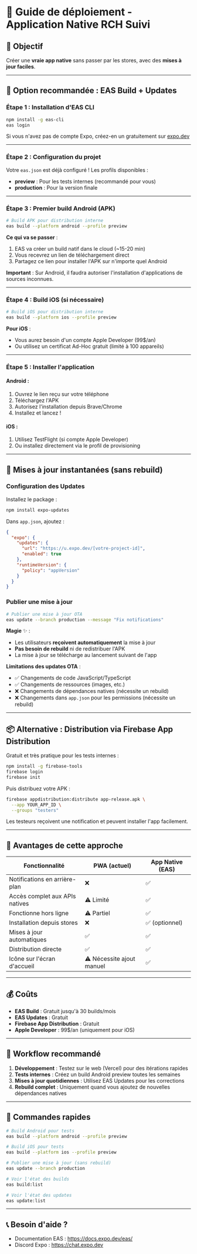 # 📱 Guide de déploiement - Application Native RCH Suivi

## 🎯 Objectif
Créer une **vraie app native** sans passer par les stores, avec des **mises à jour faciles**.

---

## 🚀 Option recommandée : EAS Build + Updates

### Étape 1 : Installation d'EAS CLI

```bash
npm install -g eas-cli
eas login
```

Si vous n'avez pas de compte Expo, créez-en un gratuitement sur [expo.dev](https://expo.dev)

---

### Étape 2 : Configuration du projet

Votre `eas.json` est déjà configuré ! Les profils disponibles :
- **preview** : Pour les tests internes (recommandé pour vous)
- **production** : Pour la version finale

---

### Étape 3 : Premier build Android (APK)

```bash
# Build APK pour distribution interne
eas build --platform android --profile preview
```

**Ce qui va se passer** :
1. EAS va créer un build natif dans le cloud (~15-20 min)
2. Vous recevrez un lien de téléchargement direct
3. Partagez ce lien pour installer l'APK sur n'importe quel Android

**Important** : Sur Android, il faudra autoriser l'installation d'applications de sources inconnues.

---

### Étape 4 : Build iOS (si nécessaire)

```bash
# Build iOS pour distribution interne
eas build --platform ios --profile preview
```

**Pour iOS** :
- Vous aurez besoin d'un compte Apple Developer (99$/an)
- Ou utilisez un certificat Ad-Hoc gratuit (limité à 100 appareils)

---

### Étape 5 : Installer l'application

#### **Android** :
1. Ouvrez le lien reçu sur votre téléphone
2. Téléchargez l'APK
3. Autorisez l'installation depuis Brave/Chrome
4. Installez et lancez !

#### **iOS** :
1. Utilisez TestFlight (si compte Apple Developer)
2. Ou installez directement via le profil de provisioning

---

## 🔄 Mises à jour instantanées (sans rebuild)

### Configuration des Updates

Installez le package :
```bash
npm install expo-updates
```

Dans `app.json`, ajoutez :
```json
{
  "expo": {
    "updates": {
      "url": "https://u.expo.dev/[votre-project-id]",
      "enabled": true
    },
    "runtimeVersion": {
      "policy": "appVersion"
    }
  }
}
```

### Publier une mise à jour

```bash
# Publier une mise à jour OTA
eas update --branch production --message "Fix notifications"
```

**Magie** ✨ :
- Les utilisateurs **reçoivent automatiquement** la mise à jour
- **Pas besoin de rebuild** ni de redistribuer l'APK
- La mise à jour se télécharge au lancement suivant de l'app

**Limitations des updates OTA** :
- ✅ Changements de code JavaScript/TypeScript
- ✅ Changements de ressources (images, etc.)
- ❌ Changements de dépendances natives (nécessite un rebuild)
- ❌ Changements dans `app.json` pour les permissions (nécessite un rebuild)

---

## 📦 Alternative : Distribution via Firebase App Distribution

Gratuit et très pratique pour les tests internes :

```bash
npm install -g firebase-tools
firebase login
firebase init
```

Puis distribuez votre APK :
```bash
firebase appdistribution:distribute app-release.apk \
  --app YOUR_APP_ID \
  --groups "testers"
```

Les testeurs reçoivent une notification et peuvent installer l'app facilement.

---

## 🔑 Avantages de cette approche

| Fonctionnalité | PWA (actuel) | App Native (EAS) |
|----------------|--------------|------------------|
| Notifications en arrière-plan | ❌ | ✅ |
| Accès complet aux APIs natives | ⚠️ Limité | ✅ |
| Fonctionne hors ligne | ⚠️ Partiel | ✅ |
| Installation depuis stores | ❌ | ✅ (optionnel) |
| Mises à jour automatiques | ✅ | ✅ |
| Distribution directe | ✅ | ✅ |
| Icône sur l'écran d'accueil | ⚠️ Nécessite ajout manuel | ✅ |

---

## 💰 Coûts

- **EAS Build** : Gratuit jusqu'à 30 builds/mois
- **EAS Updates** : Gratuit
- **Firebase App Distribution** : Gratuit
- **Apple Developer** : 99$/an (uniquement pour iOS)

---

## 🎯 Workflow recommandé

1. **Développement** : Testez sur le web (Vercel) pour des itérations rapides
2. **Tests internes** : Créez un build Android preview toutes les semaines
3. **Mises à jour quotidiennes** : Utilisez EAS Updates pour les corrections
4. **Rebuild complet** : Uniquement quand vous ajoutez de nouvelles dépendances natives

---

## 🚀 Commandes rapides

```bash
# Build Android pour tests
eas build --platform android --profile preview

# Build iOS pour tests
eas build --platform ios --profile preview

# Publier une mise à jour (sans rebuild)
eas update --branch production

# Voir l'état des builds
eas build:list

# Voir l'état des updates
eas update:list
```

---

## 📞 Besoin d'aide ?

- Documentation EAS : https://docs.expo.dev/eas/
- Discord Expo : https://chat.expo.dev

